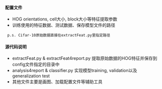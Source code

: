 #### 配置文件

- HOG orientations, cell大小, block大小等特征提取参数
- 训练使用的特征数据、测试数据、保存模型文件的路径

` p.s. Cifar-10原始数据直接在extractFeat.py里指定路径`

#### 源代码说明

- extractFeat.py & extractFeat4report.py 提取原始数据的HOG特征并保存到config文件指定的目录中
- analysis4report & classifier.py 实现模型training, validation以及generalization test
- 其他文件主要是画图、加载配置文件等辅助工具